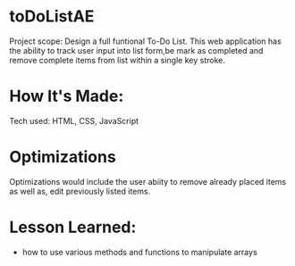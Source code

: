 # toDoListAE
 Project scope: Design a full funtional To-Do List. This web application has the ability to track user input into list form,be mark as completed and remove complete items from list within a single key stroke.
 
# How It's Made:
 Tech used: HTML, CSS, JavaScript

# Optimizations 
Optimizations would include the user abiity to remove already placed items as well as, edit previously listed items.

# Lesson Learned:
* how to use various methods and functions to manipulate arrays
